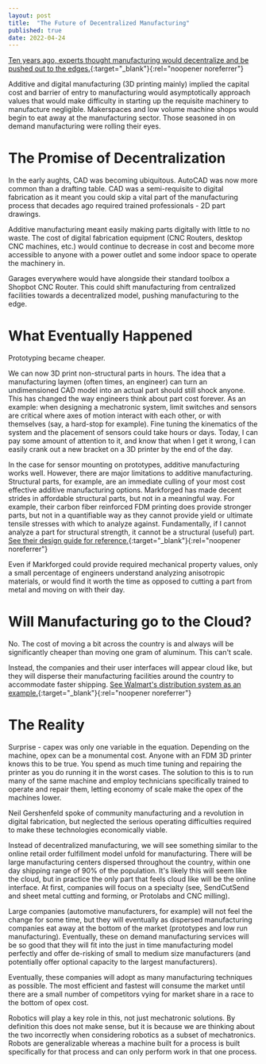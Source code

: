 ```yaml
---
layout: post
title:  "The Future of Decentralized Manufacturing"
published: true
date: 2022-04-24
---
```

[Ten years ago, experts thought manufacturing would decentralize and be pushed out to the edges.](http://cba.mit.edu/docs/papers/19.01.POW.pdf){:target="_blank"}{:rel="noopener noreferrer"}


Additive and digital manufacturing (3D printing mainly) implied the capital cost and barrier of entry to manufacturing would asymptotically approach values that would make difficulty in starting up the requisite machinery to manufacture negligible. Makerspaces and low volume machine shops would begin to eat away at the manufacturing sector. Those seasoned in on demand manufacturing were rolling their eyes.

# The Promise of Decentralization

In the early aughts, CAD was becoming ubiquitous. AutoCAD was now more common than a drafting table. CAD was a semi-requisite to digital fabrication as it meant you could skip a vital part of the manufacturing process that decades ago required trained professionals - 2D part drawings.

Additive manufacturing meant easily making parts digitally with little to no waste. The cost of digital fabrication equipment (CNC Routers, desktop CNC machines, etc.) would continue to decrease in cost and become more accessible to anyone with a power outlet and some indoor space to operate the machinery in.

Garages everywhere would have alongside their standard toolbox a Shopbot CNC Router. This could shift manufacturing from centralized facilities towards a decentralized model, pushing manufacturing to the edge.

# What Eventually Happened

Prototyping became cheaper.

We can now 3D print non-structural parts in hours. The idea that a manufacturing laymen (often times, an engineer) can turn an undimensioned CAD model into an actual part should still shock anyone. This has changed the way engineers think about part cost forever. As an example: when designing a mechatronic system, limit switches and sensors are critical where axes of motion interact with each other, or with themselves (say, a hard-stop for example). Fine tuning the kinematics of the system and the placement of sensors could take hours or days. Today, I can pay some amount of attention to it, and know that when I get it wrong, I can easily crank out a new bracket on a 3D printer by the end of the day.

In the case for sensor mounting on prototypes, additive manufacturing works well. However, there are major limitations to additive manufacturing. Structural parts, for example, are an immediate culling of your most cost effective additive manufacturing options. Markforged has made decent strides in affordable structural parts, but not in a meaningful way. For example, their carbon fiber reinforced FDM printing does provide stronger parts, but not in a quantifiable way as they cannot provide yield or ultimate tensile stresses with which to analyze against. Fundamentally, if I cannot analyze a part for structural strength, it cannot be a structural (useful) part. [See their design guide for reference.](https://static.markforged.com/downloads/CompositesDesignGuide.pdf){:target="_blank"}{:rel="noopener noreferrer"}


Even if Markforged could provide required mechanical property values, only a small percentage of engineers understand analyzing anisotropic materials, or would find it worth the time as opposed to cutting a part from metal and moving on with their day.

# Will Manufacturing go to the Cloud?

No. The cost of moving a bit across the country is and always will be significantly cheaper than moving one gram of aluminum. This can't scale.

Instead, the companies and their user interfaces will appear cloud like, but they will disperse their manufacturing facilities around the country to accommodate faster shipping. [See Walmart's distribution system as an example.](https://www.mbaknol.com/management-case-studies/case-study-of-walmart-logistics-management/){:target="_blank"}{:rel="noopener noreferrer"}



# The Reality

Surprise - capex was only one variable in the equation. Depending on the machine, opex can be a monumental cost. Anyone with an FDM 3D printer knows this to be true. You spend as much time tuning and repairing the printer as you do running it in the worst cases. The solution to this is to run many of the same machine and employ technicians specifically trained to operate and repair them, letting economy of scale make the opex of the machines lower.

Neil Gershenfeld spoke of community manufacturing and a revolution in digital fabrication, but neglected the serious operating difficulties required to make these technologies economically viable.

Instead of decentralized manufacturing, we will see something similar to the online retail order fulfillment model unfold for manufacturing. There will be large manufacturing centers dispersed throughout the country, within one day shipping range of 90% of the population. It's likely this will seem like the cloud, but in practice the only part that feels cloud like will be the online interface. At first, companies will focus on a specialty (see, SendCutSend and sheet metal cutting and forming, or Protolabs and CNC milling).

Large companies (automotive manufacturers, for example) will not feel the change for some time, but they will eventually as dispersed manufacturing companies eat away at the bottom of the market (prototypes and low run manufacturing). Eventually, these on demand manufacturing services will be so good that they will fit into the just in time manufacturing model perfectly and offer de-risking of small to medium size manufacturers (and potentially offer optional capacity to the largest manufacturers).

Eventually, these companies will adopt as many manufacturing techniques as possible. The most efficient and fastest will consume the market until there are a small number of competitors vying for market share in a race to the bottom of opex cost.


Robotics will play a key role in this, not just mechatronic solutions. By definition this does not make sense, but it is because we are thinking about the two incorrectly when considering robotics as a subset of mechatronics. Robots are generalizable whereas a machine built for a process is built specifically for that process and can only perform work in that one process. 
